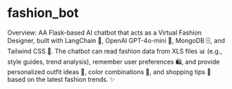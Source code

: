 # fashion_bot
Overview:
AA Flask-based AI chatbot that acts as a Virtual Fashion Designer, built with LangChain 🧠, OpenAI GPT-4o-mini 🤖, MongoDB 🗄️, and Tailwind CSS 🎨. The chatbot can read fashion data from XLS files 📊 (e.g., style guides, trend analysis), remember user preferences 🛍️, and provide personalized outfit ideas 👗, color combinations 🎨, and shopping tips 🛒 based on the latest fashion trends. ✨
